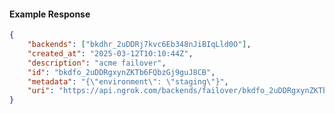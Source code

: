 <!-- Code generated for API Clients. DO NOT EDIT. -->

#### Example Response

```json
{
	"backends": ["bkdhr_2uDDRj7kvc6Eb348nJiBIqLld0O"],
	"created_at": "2025-03-12T10:10:44Z",
	"description": "acme failover",
	"id": "bkdfo_2uDDRgxynZKTb6FQbzGj9guJ8CB",
	"metadata": "{\"environment\": \"staging\"}",
	"uri": "https://api.ngrok.com/backends/failover/bkdfo_2uDDRgxynZKTb6FQbzGj9guJ8CB"
}
```
